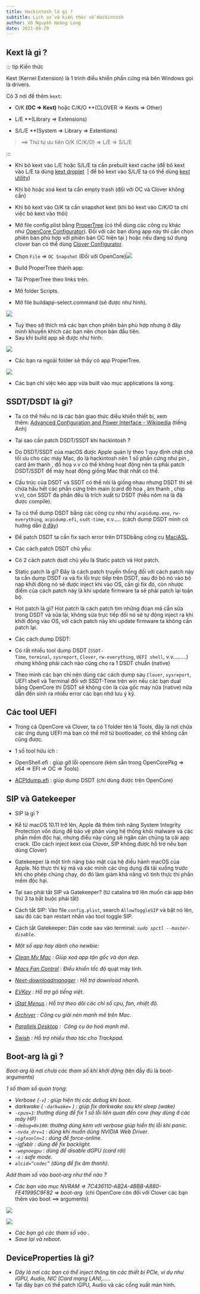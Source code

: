 ```yaml
---
title: Hackintosh là gì ?
subtitle: Lịch sử và kiến thức về Hackintosh
author: Võ Nguyễn Hoàng Long
date: 2021-09-29
---
```


## Kext là gì ?

::: tip Kiến thức

Kext (Kernel Extension) là 1 trình điểu khiển phần cứng mà bên Windows gọi là drivers.

Có 3 nơi để thêm `kext`: 

- O/K **(OC ⇒ Kext)** hoặc C/K/O **(CLOVER ⇒ Kexts ⇒ Other)

- L/E **(Library ⇒ Extensions)

- S/L/E **(System ⇒ Library ⇒ Extentions)

> ==> Thứ tự ưu tiên O/K (C/K/O) ⇒ L/E ⇒ S/L/E

:::



- Khi bỏ kext vào L/E hoặc S/L/E ta cần prebuilt kext cache (để bỏ kext vào L/E ta dùng [kext droplet](https://github.com/chris1111/Kext-Droplet-Big-Sur/releases)  | để bỏ kext vào S/L/E ta có thể dùng [kext utility](https://taimienphi.vn/download-kext-utility-for-mac-34434))

- Khi bỏ hoặc xoá kext ta cần empty trash (đối với OC và Clover không cần) 

- Khi bỏ kext vào O/K ta cần snapshot kext (khi bỏ kext vào C/K/O ta chỉ việc bỏ kext vào thôi)

- Mở file config.plist bằng [ProperTree](https://github.com/corpnewt/ProperTree) (có thể dùng các công cụ khác như [OpenCore Configurator](https://mackie100projects.altervista.org/download-opencore-configurator/)). Đối với các bạn dùng app này thì cần chọn phiên bản phù hợp với phiên bản OC hiện tại ) hoặc nếu đang sử dụng clover bạn có thể dùng [Clover Configurator](https://mackie100projects.altervista.org/download-clover-configurator/).

- Chọn `File` ⇒ `OC Snapshot` (Đối với OpenCore)![](https://lh6.googleusercontent.com/SCT2Gq_55sCnidkxh8Kn2GjrTrkFc-lj0-5v9yBHi_YUZEK9Zy-OLojhKH-VaT_78oZfvBH8gCl-sdLuwnCyBg5RZv4PLtaeWq81Xlg4oRc9G3AiAXvU21W2A0Q8DdcuLZQSH5W8=s0)

- Build ProperTree thành app: 

- Tải ProperTree theo links trên. 

- Mở folder Scripts.

- Mở file ​​buildapp-select.command (sẽ được như hình).

![](https://lh5.googleusercontent.com/7ug14hH_jAB2IVMR43n7KPWJVohXGU62HF2rjNrAXxvPIoGJpAr4PaEaoxGtohtXga44oqI7Qzqc9sPTyys9uYsKeLeMgLHYHoCEQIH8NPc0Ameq5ij6eMvV9WtgSIjtKpVNkvF7=s0)

- Tuỳ theo sở thích mà các bạn chọn phiên bản phù hợp nhưng ở đây mình khuyến khích các bạn nên chọn bản đầu tiên. 
- Sau khi build app sẽ được như hình: 

![](https://lh3.googleusercontent.com/mGEcV3zarD_ztiXZ21ZGLeYVyedjRLkDQ3JyUda6T62XZ4S_gP7Li6sQFX_7G3ykzOmSpMBnuZS-z14q8YAdcEX1TXC8DcE_j4wPSnVLAwLrbmughjhs6kn-EgCoBtTpOq94jcc1=s0)

- Các bạn ra ngoài folder sẽ thấy có app ProperTree. 

![](https://lh5.googleusercontent.com/7oU6l35cuJRTITzdgOpx9pIAYsg1lYXnA25D4Zzp84ATaovZx20os6PYht7nZe_GGE8DMDTACYUsfmkBN8tAjj28jKdH6H7-gRr3cPmlaGOoMu63e4lby0tWBjvDhwUxJhzx9YKq=s0)

- Các bạn chỉ việc kéo app vừa built vào mục applications là xong.

## SSDT/DSDT là gì?

- Ta có thể hiểu nó là các bản giao thức điều khiển thiết bị, xem thêm: [Advanced Configuration and Power Interface - Wikipedia](https://en.wikipedia.org/wiki/Advanced_Configuration_and_Power_Interface) (tiếng Anh)

- Tại sao cần patch DSDT/SSDT khi hackintosh ? 

- Do DSDT/SSDT của macOS được Apple quản lý theo 1 quy định chặt chẽ tối ưu cho các máy Mac, do là hackintosh nên 1 số phần cứng như pin , card âm thanh , đồ hoạ v.v có thể không hoạt động nên ta phải patch DSDT/SSDT để máy hoạt động giống Mac thật nhất có thể.

- Cấu trúc của DSDT và SSDT có thể nói là giống nhau nhưng DSDT thì sẽ chứa hầu hết các phần cứng trên main (card đồ hoạ , âm thanh , chip v.v), còn SSDT đa phần đều là trích xuất từ DSDT (hiểu nôm na là đã được compile).

- Ta có thể dump DSDT bằng các công cụ như như `acpidump.exe`, `rw-everything`, `acpidump.efi`, `ssdt-time`, v.v….. (cách dump DSDT mình có hướng dẫn [ở đây](https://docs.google.com/document/d/1CUwpBGi_dOMRoIpiNbbnMChfeDZz3JW7_9XF6TzmsQw/edit?usp=sharing))

- Để patch DSDT ta cần fix sạch error trên DTSDbằng công cụ [MaciASL](https://github.com/acidanthera/MaciASL/releases).

- Các cách patch DSDT chủ yếu:

- Có 2 cách patch dsdt chủ yếu là Static patch và Hot patch. 

- Static patch là gì? Đây là cách patch truyền thống đối với cách patch này ta cần dump DSDT ra và fix lỗi trực tiếp trên DSDT, sau đó bỏ nó vào bộ nạp khởi động nó sẽ được inject khi vào OS, cần gì fix đó, còn nhược điểm của cách patch này là khi update firmware ta sẽ phải patch lại toàn bộ.

- Hot patch là gì? Hot patch là cách patch tìm những đoạn mã cần sửa trong DSDT và sửa lại, không sửa trực tiếp đối nó sẽ tự động inject ra khi khởi động vào OS, với cách patch này khi update firmware ta không cần patch lại.

- Các cách dump DSDT:

- Có rất nhiều tool dump DSDT (`SSDT-Time`, `terminal`, `sysreport`, `Clover`, `rw-everything`, `UEFI shell`, v.v………) nhưng không phải cách nào cũng cho ra 1 DSDT chuẩn (native) 

- Theo mình các bạn chỉ nên dùng các cách dump sau `Clover`, `sysreport`, UEFI shell và Terminal đối với SSDT-Time trên win nếu các bạn dual bằng OpenCore thì DSDT sẽ không còn là của gốc máy nữa (native) nữa dẫn đến sinh ra nhiều error các bạn nhớ lưu ý kỹ.

## Các tool UEFI

- Trong cả OpenCore và Clover, ta có 1 folder tên là Tools, đây là nơi chứa các ứng dụng UEFI mà bạn có thế mở từ bootloader, có thể không cần cũng được.

- 1 số tool hữu ích :

- OpenShell.efi : giúp gỡ lỗi opencore (kèm sẵn trong OpenCorePkg ⇒ x64 ⇒ EFI ⇒ OC ⇒ Tools)

- [ACPIdump.efi](https://github.com/dortania/OpenCore-Install-Guide/blob/master/extra-files/acpidump.efi.zip) : giúp dump DSDT (chỉ dùng được trên OpenCore)

## SIP và Gatekeeper

- SIP là gì ?

- Kể từ macOS 10.11 trở lên, Apple đã thêm tính năng System Integrity Protection vốn dùng để bảo vệ phân vùng hệ thống khỏi malware và các phần mềm độc hại, nhưng điều này cũng sẽ ngăn cản chúng ta cài app crack. (Do cách inject kext của Clover, SIP không được hỗ trợ nếu bạn dùng Clover)

- Gatekeeper là một tính năng bảo mật của hệ điều hành macOS của Apple. Nó thực thi ký mã và xác minh các ứng dụng đã tải xuống trước khi cho phép chúng chạy, do đó làm giảm khả năng vô tình thực thi phần mềm độc hại. 

- Tại sao phải tắt SIP và Gatekeeper? (từ catalina trở lên muốn cài app bên thứ 3 ta bắt buộc phải tắt)

- Cách tắt SIP: Vào file `config.plist`, search `AllowToggleSIP` và bật nó lên, sau đó các bạn restart nhấn vào tool toggle SIP.

- Cách tắt Gatekeeper: Dán code sau vào terminal: *`sudo spctl --master-disable`*.

- *Một số app hay dành cho newbie:* 

- [*Clean My Mac*](https://maclife.vn/cleanmymac-x4-cong-cu-don-dep-toi-uu-he-thong-hieu-qua-nhat.html) *: Giúp xoá app tận gốc và dọn dẹp*.

- [*Macs Fan Control*](https://maclife.vn/huong-dan-cai-dat-va-cau-hinh-macs-fan-control.html) *: Điều khiển tốc độ* quạt máy tính.

- [*Neet-downloadmanager*](https://www.neatdownloadmanager.com/index.php/en/) *: Hỗ trợ download nhanh*.

- [*EVKey*](https://evkeyvn.com/) *: Hỗ trợ gõ tiếng việt.* 

- [*iStat Menus*](https://maclife.vn/istat-menus-theo-doi-thong-tren-menubar.html) *: Hỗ trợ theo dõi các chỉ số cpu, fan, nhiệt độ.* 

- [*Archiver*](https://maclife.vn/archiver-phan-mem-nen-giai-nen-nho-gon-manh-me.html) *: Công cụ giải nén mạnh mẽ trên Mac*.

- [*Parallels Desktop*](https://maclife.vn/parallels-desktop-16-for-mac-ho-tro-cai-windows-tren-mac-ban-moi-nhat.html) *:  Công cụ ảo hoá mạnh mẽ*.

- [*Swish*](https://maclife.vn/swish-ho-tro-them-rat-nhieu-thao-tac-tren-trackpad.html) *: Hỗ trợ nhiều thao tác cho Trackpad.* 

## Boot-arg là gì ?

*Boot-arg là nơi chưa các tham số khi khởi động* (tên đầy đủ là boot-arguments)

*1 số tham số quan trọng*:

- *Verbose (`-v`) : giúp hiện thị các debug khi boot*.
- *darkwake ( `-darkwake=` ) : giúp fix darkwake sau khi sleep (wake)*
- *`-cpus=1`: thường dùng để fix 1 số lỗi liên quan đến core (hay dùng ở các máy HP)*
- *`-debug=0x100`: thường dùng kèm với verbose giúp hiển thị lỗi khi panic*.
- *`-nvda_drv=1` : dùng khi muốn dùng NVIDIA Web Driver*.
- –*`igfxonln=1` : dùng để force-online*.
- *-igfxblr : dùng để fix backlight.* 
- *`-wegnoegpu` : dùng để disable dGPU (card rời)*
- *`-x` : safe mode*.
- *`alcid=“codec”` (dùng để fix âm thanh)*.

*Add tham số vào boot-arg như thế nào ?*

- *Các bạn vào mục NVRAM ⇒ 7C436110-AB2A-4BBB-A880-FE41995C9F82 ⇒ boot-arg*  (chỉ OpenCore còn đối với Clover các bạn thêm vào boot ==> arguments)

![](https://lh5.googleusercontent.com/CtWqLw5-5wT8cOnGnj_5W2Ot8R6siAOO_F8-bp5Jn_bnsfgm0YZ9RCnJcNf4Dpy01AD4TL3Wtjj7rnzp3tDYfmyNm-hGLYH0RIoqCZULEgOqZwntj6W0cLQ42_LhrwoMWil9I961=s0)

![](https://everythingforhackintosher.files.wordpress.com/2021/09/cleanshot-2021-09-12-at-11.25.28.png?w=1024)

- *Các bạn gõ các tham số vào .*
- *Save lại và reboot*.

## DeviceProperties là gì?

- *Dây là nơi các bạn có thể inject thông tin các thiết bị PCle, ví dụ như iGPU, Audio, NIC (Card mạng LAN),…..*
- Tại đây bạn có thể patch iGPU, Audio và các cổng xuất màn hình.
